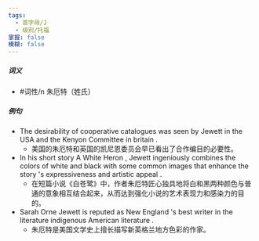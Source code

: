 ```yaml
---
tags:
  - 首字母/J
  - 级别/托福
掌握: false
模糊: false
---
```

##### 词义
- #词性/n  朱厄特（姓氏）
##### 例句
- The desirability of cooperative catalogues was seen by Jewett in the USA and the Kenyon Committee in britain .
	- 美国的朱厄特和英国的凯尼恩委员会早已看出了合作编目的必要性。
- In his short story A White Heron , Jewett ingeniously combines the colors of white and black with some common images that enhance the story 's expressiveness and artistic appeal .
	- 在短篇小说《白苍鹭》中，作者朱厄特匠心独具地将白和黑两种颜色与普通的意象相互结合起来，从而达到强化小说的艺术表现力和感染力的目的。
- Sarah Orne Jewett is reputed as New England 's best writer in the literature indigenous American literature .
	- 朱厄特是美国文学史上擅长描写新英格兰地方色彩的作家。
